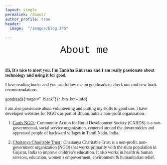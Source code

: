 ```yaml
---
layout: single
permalink: /about/
author_profile: true
header:
  image:  "/images/blog.JPG"

---
```



<html>
<head>
    <style>
        body {
            font-family: 'Times New Roman', Times, serif;
        }
    </style>
</head>
<body>

<div style="margin-bottom:1cm; font-family: 'Courier New', Courier, monospace;" align="center"><font size="6">About me</font></div>

</body>
</html>


**Hi, It's nice to meet you. I'm Tanisha Knurana and I am really passionate about technology and using it for good.**

I love reading books and you can follow me on goodreads to check out cool new book recommendations. 

[goodreads](https://www.goodreads.com/user/show/16889236-tanisha){:target="_blank"}{: .btn .btn--info}

I am also passionate about volunteering and putting my skills to good use. I have developed websites for NGO's as part of Bhumi,India a non-profit organisation. 

1. [Cards NGO ](https://www.cardsngo.org/about/) : 
Community Action for Rural Development Society (CARDS) is a non-governmental, social service organization, centered around the downtrodden and oppressed people of backward villages in Tamil Nadu, India.

1.  [Chaitanya Charitable Trust ](https://chaitanyatrust.org.in/home/) : Chaitanya Charitable Trust is a non-profit, non-government organization (NGO) that works primarily with the slum population in Gujarat, India to improve children’s education. It also works in health & human services, education, women’s empowerment, environment & humanitarian relief.
